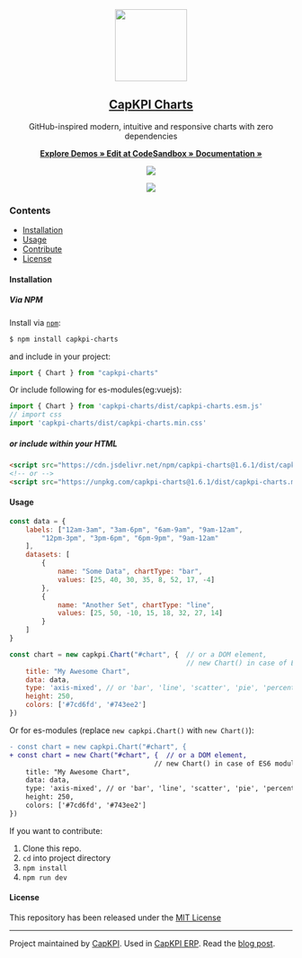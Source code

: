 <div align="center">
    <img src="https://github.com/capkpi/design/blob/master/logos/logo-2019/capkpi-charts-logo.png" height="128">
    <a href="https://capkpi.github.io/charts">
        <h2>CapKPI Charts</h2>
    </a>
    <p align="center">
        <p>GitHub-inspired modern, intuitive and responsive charts with zero dependencies</p>
        <a href="https://capkpi.io/charts">
            <b>Explore Demos » </b>
        </a>
        <a href="https://codesandbox.io/s/capkpi-charts-demo-viqud">
            <b> Edit at CodeSandbox »</b>
        </a>
        <a href="https://capkpi.io/charts/docs">
            <b>Documentation » </b>
        </a>
    </p>
</div>

<p align="center">
    <a href="https://bundlephobia.com/result?p=capkpi-charts">
        <img src="https://img.shields.io/bundlephobia/minzip/capkpi-charts">
    </a>
</p>

<p align="center">
    <a href="https://capkpi.github.io/charts">
        <img src=".github/example.gif">
    </a>
</p>

### Contents
* [Installation](#installation)
* [Usage](#usage)
* [Contribute](https://capkpi.io/charts/docs/contributing)
* [License](#license)

#### Installation

##### Via NPM
Install via [`npm`](https://www.npmjs.com/get-npm):

```sh
$ npm install capkpi-charts
```

and include in your project:
```js
import { Chart } from "capkpi-charts"
```

Or include following for es-modules(eg:vuejs):
```js
import { Chart } from 'capkpi-charts/dist/capkpi-charts.esm.js'
// import css
import 'capkpi-charts/dist/capkpi-charts.min.css'
```

##### or include within your HTML

```html
<script src="https://cdn.jsdelivr.net/npm/capkpi-charts@1.6.1/dist/capkpi-charts.min.umd.js"></script>
<!-- or -->
<script src="https://unpkg.com/capkpi-charts@1.6.1/dist/capkpi-charts.min.umd.js"></script>
```

#### Usage
```js
const data = {
    labels: ["12am-3am", "3am-6pm", "6am-9am", "9am-12am",
        "12pm-3pm", "3pm-6pm", "6pm-9pm", "9am-12am"
    ],
    datasets: [
        {
            name: "Some Data", chartType: "bar",
            values: [25, 40, 30, 35, 8, 52, 17, -4]
        },
        {
            name: "Another Set", chartType: "line",
            values: [25, 50, -10, 15, 18, 32, 27, 14]
        }
    ]
}

const chart = new capkpi.Chart("#chart", {  // or a DOM element,
                                            // new Chart() in case of ES6 module with above usage
    title: "My Awesome Chart",
    data: data,
    type: 'axis-mixed', // or 'bar', 'line', 'scatter', 'pie', 'percentage'
    height: 250,
    colors: ['#7cd6fd', '#743ee2']
})
```

Or for es-modules (replace `new capkpi.Chart()` with `new Chart()`):
```diff
- const chart = new capkpi.Chart("#chart", {
+ const chart = new Chart("#chart", {  // or a DOM element,
                                    // new Chart() in case of ES6 module with above usage
    title: "My Awesome Chart",
    data: data,
    type: 'axis-mixed', // or 'bar', 'line', 'scatter', 'pie', 'percentage'
    height: 250,
    colors: ['#7cd6fd', '#743ee2']
})
```


If you want to contribute:

1. Clone this repo.
2. `cd` into project directory
3. `npm install`
4. `npm run dev`

#### License
This repository has been released under the [MIT License](LICENSE)

------------------
Project maintained by [CapKPI](https://capkpi.io).
Used in [CapKPI ERP](https://capkpi.com). Read the [blog post](https://medium.com/@pratu16x7/so-we-decided-to-create-our-own-charts-a95cb5032c97).
